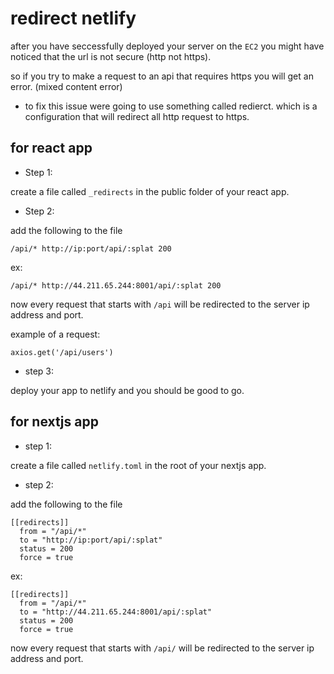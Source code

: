 # redirect netlify  


after you have seccessfully deployed your server on the `EC2` you might have noticed that the url is not secure (http not https).

so if you try to make a request to an api that requires https you will get an error. (mixed content error)

+ to fix this issue were going to use something called redierct. which is a configuration that will redirect all http request to https. 


## for react app

+ Step 1:

create a file called `_redirects` in the public folder of your react app.

+ Step 2:

add the following to the file

```
/api/* http://ip:port/api/:splat 200

```

ex:

`/api/* http://44.211.65.244:8001/api/:splat 200`

now every request that starts with `/api` will be redirected to the server ip address and port.


example of a request:

```
axios.get('/api/users')

```


+ step 3: 

deploy your app to netlify and you should be good to go.



## for nextjs app


+ step 1:

create a file called `netlify.toml` in the root of your nextjs app.

+ step 2:

add the following to the file

```
[[redirects]]
  from = "/api/*"
  to = "http://ip:port/api/:splat"
  status = 200
  force = true

```

ex:

```
[[redirects]]
  from = "/api/*"
  to = "http://44.211.65.244:8001/api/:splat"
  status = 200
  force = true

```

now every request that starts with `/api/` will be redirected to the server ip address and port.






      